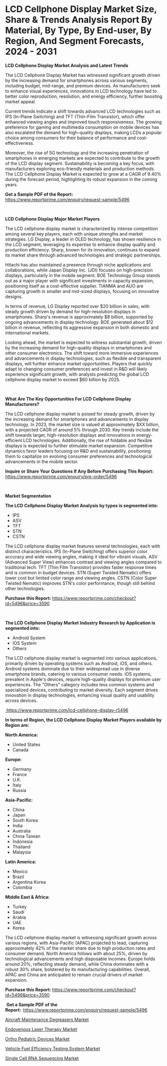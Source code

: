 <p><h1>LCD Cellphone Display Market Size, Share & Trends Analysis Report By Material, By Type, By End-user, By Region, And Segment Forecasts, 2024 - 2031</h1></p><p><strong>LCD Cellphone Display Market Analysis and Latest Trends</strong></p>
<p><p>The LCD Cellphone Display Market has witnessed significant growth driven by the increasing demand for smartphones across various segments, including budget, mid-range, and premium devices. As manufacturers seek to enhance visual experiences, innovations in LCD technology have led to better color reproduction, resolution, and energy efficiency, further boosting market appeal. </p><p>Current trends indicate a shift towards advanced LCD technologies such as IPS (In-Plane Switching) and TFT (Thin-Film Transistor), which offer enhanced viewing angles and improved touch responsiveness. The growing preference for gaming and multimedia consumption on mobile devices has also escalated the demand for high-quality displays, making LCDs a popular choice among consumers for their balance of performance and cost-effectiveness.</p><p>Moreover, the rise of 5G technology and the increasing penetration of smartphones in emerging markets are expected to contribute to the growth of the LCD display segment. Sustainability is becoming a key focus, with manufacturers exploring eco-friendly materials and production methods. The LCD Cellphone Display Market is expected to grow at a CAGR of 9.40% during the forecast period, highlighting its robust expansion in the coming years.</p></p>
<p><strong>Get a Sample PDF of the Report:&nbsp;</strong> <a href="https://www.reportprime.com/enquiry/request-sample/5496">https://www.reportprime.com/enquiry/request-sample/5496</a></p>
<p>&nbsp;</p>
<p><strong>LCD Cellphone Display Major Market Players</strong></p>
<p><p>The LCD cellphone display market is characterized by intense competition among several key players, each with unique strengths and market strategies. LG Display, a leader in OLED technology, has shown resilience in the LCD segment, leveraging its expertise to enhance display quality and production efficiency. Sharp, known for its innovation, continues to expand its market share through advanced technologies and strategic partnerships.</p><p>Hitachi has also maintained a presence through niche applications and collaborations, while Japan Display Inc. (JDI) focuses on high-precision displays, particularly in the mobile segment. BOE Technology Group stands out as a major player with significant investments in capacity expansion, positioning itself as a cost-effective supplier. TIANMA and AUO are capturing growth in smaller and mid-sized displays, focusing on innovative designs.</p><p>In terms of revenue, LG Display reported over $20 billion in sales, with steady growth driven by demand for high-resolution displays in smartphones. Sharp's revenue is approximately $8 billion, supported by ongoing advancements in display technology. BOE generated about $12 billion in revenue, reflecting its aggressive expansion in both domestic and international markets.</p><p>Looking ahead, the market is expected to witness substantial growth, driven by the increasing demand for high-quality displays in smartphones and other consumer electronics. The shift toward more immersive experiences and advancements in display technologies, such as flexible and transparent displays, will further enhance market opportunities. Players that quickly adapt to changing consumer preferences and invest in R&D will likely experience significant growth, with analysts predicting the global LCD cellphone display market to exceed $60 billion by 2025.</p></p>
<p>&nbsp;</p>
<p><strong>What Are The Key Opportunities For LCD Cellphone Display Manufacturers?</strong></p>
<p><p>The LCD cellphone display market is poised for steady growth, driven by the increasing demand for smartphones and advancements in display technology. In 2023, the market size is valued at approximately $XX billion, with a projected CAGR of around 5% through 2030. Key trends include the shift towards larger, high-resolution displays and innovations in energy-efficient LCD technologies. Additionally, the rise of foldable and flexible displays is expected to further stimulate market expansion. Competitive dynamics favor leaders focusing on R&D and sustainability, positioning them to capitalize on evolving consumer preferences and technological advancements in the mobile sector.</p></p>
<p><strong>Inquire or Share Your Questions If Any Before Purchasing This Report:</strong> <a href="https://www.reportprime.com/enquiry/pre-order/5496">https://www.reportprime.com/enquiry/pre-order/5496</a></p>
<p>&nbsp;</p>
<p><strong>Market Segmentation</strong></p>
<p><strong>The LCD Cellphone Display Market Analysis by types is segmented into:</strong></p>
<p><ul><li>IPS</li><li>ASV</li><li>TFT</li><li>STN</li><li>CSTN</li></ul></p>
<p><p>The LCD cellphone display market features several technologies, each with distinct characteristics. IPS (In-Plane Switching) offers superior color accuracy and wide viewing angles, making it ideal for vibrant visuals. ASV (Advanced Super View) enhances contrast and viewing angles compared to traditional tech. TFT (Thin Film Transistor) provides faster response times and is common in budget devices. STN (Super Twisted Nematic) offers lower cost but limited color range and viewing angles. CSTN (Color Super Twisted Nematic) improves STN's color performance, though still behind other technologies.</p></p>
<p><strong>Purchase this Report:&nbsp;</strong><a href="https://www.reportprime.com/checkout?id=5496&price=3590">https://www.reportprime.com/checkout?id=5496&price=3590</a></p>
<p>&nbsp;</p>
<p><strong>The LCD Cellphone Display Market Industry Research by Application is segmented into:</strong></p>
<p><ul><li>Android System</li><li>IOS System</li><li>Others</li></ul></p>
<p><p>The LCD cellphone display market is segmented into various applications, primarily driven by operating systems such as Android, iOS, and others. Android systems dominate due to their widespread use in diverse smartphone brands, catering to various consumer needs. iOS systems, prevalent in Apple's devices, require high-quality displays for premium user experiences. The "Others" category includes less common systems and specialized devices, contributing to market diversity. Each segment drives innovation in display technologies, enhancing visual quality and usability across devices.</p></p>
<p><a href="https://www.reportprime.com/lcd-cellphone-display-r5496">&nbsp;https://www.reportprime.com/lcd-cellphone-display-r5496</a></p>
<p><strong>In terms of Region, the LCD Cellphone Display Market Players available by Region are:</strong></p>
<p>
    <p> <strong> North America: </strong>
        <ul>
            <li>United States</li>
            <li>Canada</li>
        </ul>
        </p> 
    <p> <strong> Europe: </strong>
        <ul>
            <li>Germany</li>
            <li>France</li>
            <li>U.K.</li>
            <li>Italy</li>
            <li>Russia</li>
        </ul>
        </p> 
    <p> <strong> Asia-Pacific: </strong>
        <ul>
            <li>China</li>
            <li>Japan</li>
            <li>South Korea</li>
            <li>India</li>
            <li>Australia</li>
            <li>China Taiwan</li>
            <li>Indonesia</li>
            <li>Thailand</li>
            <li>Malaysia</li>
        </ul>
        </p> 
    <p> <strong> Latin America: </strong>
        <ul>
            <li>Mexico</li>
            <li>Brazil</li>
            <li>Argentina Korea</li>
            <li>Colombia</li>
        </ul>
        </p> 
    <p> <strong> Middle East & Africa: </strong>
        <ul>
            <li>Turkey</li>
            <li>Saudi</li>
            <li>Arabia</li>
            <li>UAE</li>
            <li>Korea</li>
        </ul>
    </p>
    </p>
<p><p>The LCD cellphone display market is witnessing significant growth across various regions, with Asia-Pacific (APAC) projected to lead, capturing approximately 42% of the market share due to high production rates and consumer demand. North America follows with about 25%, driven by technological advancements and high disposable incomes. Europe holds around 20%, reflecting steady demand, while China dominates with a robust 30% share, bolstered by its manufacturing capabilities. Overall, APAC and China are anticipated to remain crucial drivers of market expansion.</p></p>
<p><strong>Purchase this Report: </strong><a href="https://www.reportprime.com/checkout?id=5496&price=3590">https://www.reportprime.com/checkout?id=5496&price=3590</a></p>
<p>&nbsp;<strong>Get a Sample PDF of the Report:&nbsp;&nbsp;</strong><a href="https://www.reportprime.com/enquiry/request-sample/5496">https://www.reportprime.com/enquiry/request-sample/5496</a></p>
<p><strong></strong></p>
<p><p><a href="https://issuu.com/reportprime-2/docs/aircraft-maintenance-degreasers-mar_0dad3761788c1a">Aircraft Maintenance Degreasers Market</a></p><p><a href="https://www.linkedin.com/pulse/role-endovenous-laser-therapy-market-applications-hospitalsambulatory-tqurc?trackingId=7htn4s2eRYO5PU%2FtqVS%2B2A%3D%3D">Endovenous Laser Therapy Market</a></p><p><a href="https://www.linkedin.com/pulse/ortho-pediatric-devices-market-size-growth-industry-analysis-6llbc?trackingId=gXEzkV%2BjSSS5XkgHQ0zagQ%3D%3D">Ortho Pediatric Devices Market</a></p><p><a href="https://issuu.com/reportprime-2/docs/vehicle-fuel-efficiency-testing-sys_bdb7016e65aa48">Vehicle Fuel Efficiency Testing System Market</a></p><p><a href="https://www.linkedin.com/pulse/exploring-single-cell-rna-sequencing-market-dynamics-3sx1c?trackingId=m0Qir1I2Qc2LlQ0ACbYS4Q%3D%3D">Single Cell RNA Sequencing Market</a></p></p>